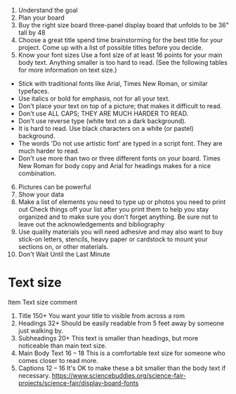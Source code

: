 1. Understand the goal
2. Plan your board 
3. Buy the right size board
		 three-panel display board that unfolds to be 36" tall by 48
4. Choose a great title
		spend time brainstorming for the best title for your project. Come up with a list of possible titles before you decide.
5. Know your font sizes
		Use a font size of at least 16 points for your main body text. Anything smaller is too hard to read. (See the following tables for more information on text size.)
- Stick with traditional fonts like Arial, Times New Roman, or similar typefaces.
- Use italics or bold for emphasis, not for all your text.
- Don't place your text on top of a picture; that makes it difficult to read.
- Don't use ALL CAPS; THEY ARE MUCH HARDER TO READ.
- Don't use reverse type (white text on a dark background).
- It is hard to read. Use black characters on a white (or pastel) background.
- The words 'Do not use artistic font' are typed in a script font. They are much harder to read.
- Don't use more than two or three different fonts on your board. Times New Roman for body copy and Arial for headings makes for a nice combination.
6. Pictures can be powerful
7. Show your data
8. Make a list of elements you need to type up or photos you need to print out
 		Check things off your list after you print them to help you stay organized and to make sure you don't forget anything. Be sure not to leave out the acknowledgements and bibliography	
9. Use quality materials
		you will need adhesive and may also want to buy stick-on letters, stencils, heavy paper or cardstock to mount your sections on, or other materials. 
10. Don't Wait Until the Last Minute

# Text size

Item                                 Text size                             comment
1. Title                              150+             You want your title to visible from across a rom
2. Headings                       32+              Should be easily readable from 5 feet away by someone just walking by.
3. Subheadings                 20+              This text is smaller than headings, but more noticeable than main text size.
4. Main Body Text           16 – 18           This is a comfortable text size for someone who comes closer to read more.
5. Captions                      12 – 16           It's OK to make these a bit smaller than the body text if necessary.
https://www.sciencebuddies.org/science-fair-projects/science-fair/display-board-fonts
